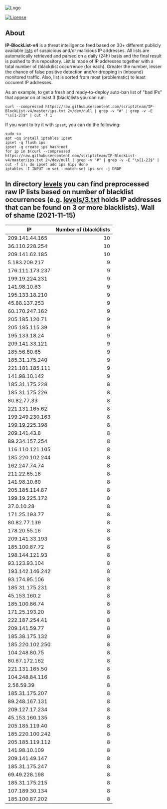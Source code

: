 ![Logo](https://i.imgur.com/PyKLAe7.png)

[![License](https://img.shields.io/badge/license-The_Unlicense-red.svg)](https://unlicense.org/)

About
----

**IP-BlockList-v4** is a threat intelligence feed based on 30+ different publicly available [lists](https://github.com/stamparm/maltrail) of suspicious and/or malicious IP addresses. All lists are automatically retrieved and parsed on a daily (24h) basis and the final result is pushed to this repository. List is made of IP addresses together with a total number of (black)list occurrence (for each). Greater the number, lesser the chance of false positive detection and/or dropping in (inbound) monitored traffic. Also, list is sorted from most (problematic) to least occurent IP addresses.

As an example, to get a fresh and ready-to-deploy auto-ban list of "bad IPs" that appear on at least 3 (black)lists you can run:

```
curl --compressed https://raw.githubusercontent.com/scriptzteam/IP-BlockList-v4/master/ips.txt 2>/dev/null | grep -v "#" | grep -v -E "\s[1-2]$" | cut -f 1
```

If you want to try it with `ipset`, you can do the following:

```
sudo su
apt -qq install iptables ipset
ipset -q flush ips
ipset -q create ips hash:net
for ip in $(curl --compressed https://raw.githubusercontent.com/scriptzteam/IP-BlockList-v4/master/ips.txt 2>/dev/null | grep -v "#" | grep -v -E "\s[1-2]$" | cut -f 1); do ipset add ips $ip; done
iptables -I INPUT -m set --match-set ips src -j DROP
```

In directory [levels](levels) you can find preprocessed raw IP lists based on number of blacklist occurrences (e.g. [levels/3.txt](levels/3.txt) holds IP addresses that can be found on 3 or more blacklists).
Wall of shame (2021-11-15)
----

|IP|Number of (black)lists|
|---|--:|
209.141.44.165|10
36.110.228.254|10
209.141.62.185|10
5.183.209.217|9
176.111.173.237|9
199.19.224.231|9
141.98.10.63|9
195.133.18.210|9
45.88.137.253|9
60.170.247.162|9
205.185.120.71|9
205.185.115.39|9
195.133.18.24|9
209.141.33.121|9
185.56.80.65|9
185.31.175.240|9
221.181.185.111|9
141.98.10.142|9
185.31.175.228|8
185.31.175.226|8
80.82.77.33|8
221.131.165.62|8
199.249.230.163|8
199.19.225.198|8
209.141.43.8|8
89.234.157.254|8
116.110.121.105|8
185.220.102.244|8
162.247.74.74|8
211.22.65.18|8
141.98.10.60|8
205.185.114.87|8
199.19.225.172|8
37.0.10.28|8
171.25.193.77|8
80.82.77.139|8
178.20.55.16|8
209.141.33.193|8
185.100.87.72|8
198.144.121.93|8
93.123.93.104|8
193.142.146.242|8
93.174.95.106|8
185.31.175.231|8
45.153.160.2|8
185.100.86.74|8
171.25.193.20|8
222.187.254.41|8
209.141.59.77|8
185.38.175.132|8
185.220.102.250|8
104.248.80.75|8
80.67.172.162|8
221.131.165.50|8
104.248.84.116|8
2.56.59.39|8
185.31.175.207|8
89.248.167.131|8
209.127.17.234|8
45.153.160.135|8
205.185.119.40|8
185.220.100.242|8
205.185.119.112|8
141.98.10.109|8
209.141.49.147|8
185.31.175.247|8
69.49.228.198|8
185.31.175.215|8
107.189.30.134|8
185.100.87.202|8
